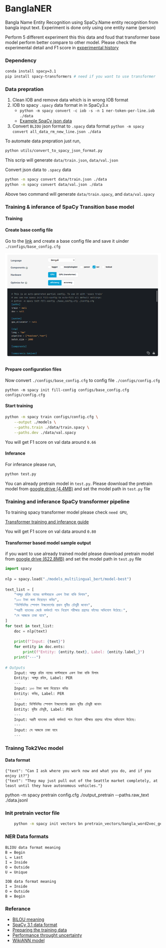 # BanglaNER
Bangla Name Entity Recognition using SpaCy.Name entity recognition from bangla input text. Experiment is done only using one entity name (person)

Perform 5 different experiment this this data and foud that transformer base model perform better compare to other model. Please check the experimental detail and F1 score in [experimental history](./docs/experiment_history.md)


### Dependency
```bash
conda install spacy=3.1
pip install spacy-transformers # need if you want to use transformer 
```

### Data prepration
1. Clean IOB and remove data which is in wrong IOB format
2. IOB to spacy `.spacy` data format in in SpaCy3.x
    - `python -m spacy convert -c iob -s -n 1 ner-token-per-line.iob ./data`
    - [Example SpaCy json data](https://github.com/explosion/spaCy/blob/v2.3.5/examples/training/ner_example_data/ner-token-per-line.json)
3. Convert `BLIOU` json format to `.spacy` data format
    `python -m spacy convert all_data_rm_new_line.json ./data`

To automate data prepration just run,
```bash
python utils/convert_to_spacy_json_format.py
```
This scrip will generate `data/train.json`, `data/val.json`

Convert json data to `.spacy` data
```sh
python -m spacy convert data/train.json ./data
python -m spacy convert data/val.json ./data
```
Above two command will generate `data/train.spacy`, and `data/val.spacy`

### Training & inferance of SpaCy Transition base model

#### Training 
#### Create base config file

Go to the [link](https://spacy.io/usage/training#config) and create a base config file and save it uinder `./configs/base_config.cfg`

![](./docs/images/spacy_base_config_file.png)

#### Prepare configuration files
Now convert `./configs/base_config.cfg` to config file `./configs/config.cfg`

```
python -m spacy init fill-config configs/base_config.cfg configs/config.cfg
```

#### Start training
```bash
python -m spacy train configs/config.cfg \
    --output ./models \
    --paths.train ./data/train.spacy \
    --paths.dev ./data/val.spacy
```
You will get F1 score on val data around `0.66`

#### Inferance
For inferance please run,
```bash
python test.py
```
You can already pretrain model in `test.py`. Please download the pretrain model from [google drive (4.4MB)](https://drive.google.com/file/d/1IqF87JGlClqPsU7I7Et5lvi_BZksnKDl/view?usp=sharing) and set the model path in `test.py` file


### Training and inferance SpaCy transformer pipeline
To training spacy transformer model please check `need GPU`,

[Transformer training and inferance guide](./transformers/readme.md)

You will get F1 score on val data around `0.80`


#### Transformer based model sample output

if you want to use already trained model please download pretrain model from [google drive (622.8MB)](https://drive.google.com/file/d/1kGBfAOvazd7w0BJKADUDfbvdum7JqRNh/view?usp=sharing) and set the model path in `test.py` file

```python
import spacy

nlp = spacy.load("./models_multilingual_bert/model-best")

text_list = [
    "আব্দুর রহিম নামের কাস্টমারকে একশ টাকা বাকি দিলাম",
    "১০০ টাকা জমা দিয়েছেন কবির",
    "ডিপিডিসির স্পেশাল টাস্কফোর্সের প্রধান মুনীর চৌধুরী জানান",
    "অগ্রণী ব্যাংকের জ্যেষ্ঠ কর্মকর্তা পদে নিয়োগ পরীক্ষার প্রশ্নপত্র ফাঁসের অভিযোগ উঠেছে।",
    "সে আজকে ঢাকা যাবে",
]
for text in text_list:
    doc = nlp(text)

    print(f"Input: {text}")
    for entity in doc.ents:
        print(f"Entity: {entity.text}, Label: {entity.label_}")
    print("---")

# Outputs
    Input: আব্দুর রহিম নামের কাস্টমারকে একশ টাকা বাকি দিলাম
    Entity: আব্দুর রহিম, Label: PER
    ---
    Input: ১০০ টাকা জমা দিয়েছেন কবির
    Entity: কবির, Label: PER
    ---
    Input: ডিপিডিসির স্পেশাল টাস্কফোর্সের প্রধান মুনীর চৌধুরী জানান
    Entity: মুনীর চৌধুরী, Label: PER
    ---
    Input: অগ্রণী ব্যাংকের জ্যেষ্ঠ কর্মকর্তা পদে নিয়োগ পরীক্ষার প্রশ্নপত্র ফাঁসের অভিযোগ উঠেছে।
    ---
    Input: সে আজকে ঢাকা যাবে
    ---
```

### Trainng Tok2Vec model
#### Data format
```
{"text": "Can I ask where you work now and what you do, and if you enjoy it?"}
{"text": "They may just pull out of the Seattle market completely, at least until they have autonomous vehicles."}
```

python -m spacy pretrain config.cfg ./output_pretrain --paths.raw_text ./data.jsonl

### Init pretrain vector file
```bash
    python -m spacy init vectors bn pretrain_vectors/bangla_word2vec_gen4/bangla_word2vec/bnwiki_word2vec.vector pretrain_vectors/bangla_word2vec_gen4/bangla_word2vec_spacy --verbose
```

### NER Data formats
```
BLIOU data format meaning
B = Begin
L = Last
I = Inside
O = Outside
U = Unique
```

```
IOB data format meaning
I = Inside
O = Outside
B = Begin
```

### Referance
- [BILOU meaning](https://stackoverflow.com/questions/17116446what-do-the-bilou-tags-mean-in-named-entity-recognition)
- [SpaCy 3.1 data format](https://zachlim98.github.io/me/2021-03/spacy3-ner-tutorial)
- [Preparing the training data](https://spacy.io/usage/training#training-data)
- [Performance throught uncertainty](https://saxamos.github.io/2020/07/31/en-improve-spacy-performance-through-uncertainty/)
- [WikiANN model](https://huggingface.co/datasets/wikiann)
